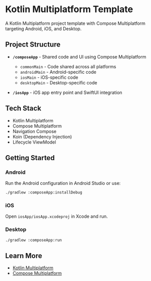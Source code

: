# Kotlin Multiplatform Template

A Kotlin Multiplatform project template with Compose Multiplatform targeting Android, iOS, and Desktop.

## Project Structure

- **`/composeApp`** - Shared code and UI using Compose Multiplatform
  - `commonMain` - Code shared across all platforms
  - `androidMain` - Android-specific code
  - `iosMain` - iOS-specific code  
  - `desktopMain` - Desktop-specific code

- **`/iosApp`** - iOS app entry point and SwiftUI integration

## Tech Stack

- Kotlin Multiplatform
- Compose Multiplatform
- Navigation Compose
- Koin (Dependency Injection)
- Lifecycle ViewModel

## Getting Started

### Android
Run the Android configuration in Android Studio or use:
```bash
./gradlew :composeApp:installDebug
```

### iOS
Open `iosApp/iosApp.xcodeproj` in Xcode and run.

### Desktop
```bash
./gradlew :composeApp:run
```

## Learn More

- [Kotlin Multiplatform](https://www.jetbrains.com/help/kotlin-multiplatform-dev/get-started.html)
- [Compose Multiplatform](https://www.jetbrains.com/lp/compose-multiplatform/)